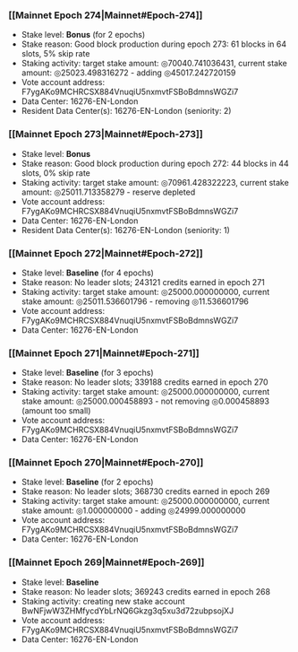 ### [[Mainnet Epoch 274|Mainnet#Epoch-274]]
* Stake level: **Bonus** (for 2 epochs)
* Stake reason: Good block production during epoch 273: 61 blocks in 64 slots, 5% skip rate
* Staking activity: target stake amount: ◎70040.741036431, current stake amount: ◎25023.498316272 - adding ◎45017.242720159
* Vote account address: F7ygAKo9MCHRCSX884VnuqiU5nxmvtFSBoBdmnsWGZi7
* Data Center: 16276-EN-London
* Resident Data Center(s): 16276-EN-London (seniority: 2)
### [[Mainnet Epoch 273|Mainnet#Epoch-273]]
* Stake level: **Bonus**
* Stake reason: Good block production during epoch 272: 44 blocks in 44 slots, 0% skip rate
* Staking activity: target stake amount: ◎70961.428322223, current stake amount: ◎25011.713358279 - reserve depleted
* Vote account address: F7ygAKo9MCHRCSX884VnuqiU5nxmvtFSBoBdmnsWGZi7
* Data Center: 16276-EN-London
* Resident Data Center(s): 16276-EN-London (seniority: 1)
### [[Mainnet Epoch 272|Mainnet#Epoch-272]]
* Stake level: **Baseline** (for 4 epochs)
* Stake reason: No leader slots; 243121 credits earned in epoch 271
* Staking activity: target stake amount: ◎25000.000000000, current stake amount: ◎25011.536601796 - removing ◎11.536601796
* Vote account address: F7ygAKo9MCHRCSX884VnuqiU5nxmvtFSBoBdmnsWGZi7
* Data Center: 16276-EN-London
### [[Mainnet Epoch 271|Mainnet#Epoch-271]]
* Stake level: **Baseline** (for 3 epochs)
* Stake reason: No leader slots; 339188 credits earned in epoch 270
* Staking activity: target stake amount: ◎25000.000000000, current stake amount: ◎25000.000458893 - not removing ◎0.000458893 (amount too small)
* Vote account address: F7ygAKo9MCHRCSX884VnuqiU5nxmvtFSBoBdmnsWGZi7
* Data Center: 16276-EN-London
### [[Mainnet Epoch 270|Mainnet#Epoch-270]]
* Stake level: **Baseline** (for 2 epochs)
* Stake reason: No leader slots; 368730 credits earned in epoch 269
* Staking activity: target stake amount: ◎25000.000000000, current stake amount: ◎1.000000000 - adding ◎24999.000000000
* Vote account address: F7ygAKo9MCHRCSX884VnuqiU5nxmvtFSBoBdmnsWGZi7
* Data Center: 16276-EN-London
### [[Mainnet Epoch 269|Mainnet#Epoch-269]]
* Stake level: **Baseline**
* Stake reason: No leader slots; 369243 credits earned in epoch 268
* Staking activity: creating new stake account BwNFjwW3ZHMfycdYbLrNQ6Gkzg3q5xu3d72zubpsojXJ
* Vote account address: F7ygAKo9MCHRCSX884VnuqiU5nxmvtFSBoBdmnsWGZi7
* Data Center: 16276-EN-London